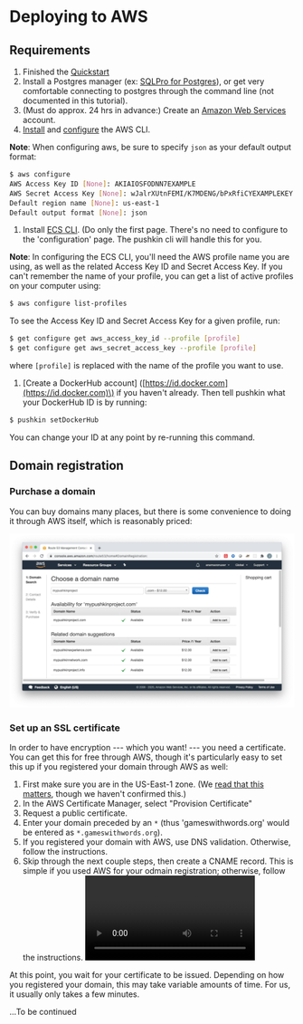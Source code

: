 # Deploying to AWS

## Requirements

1. Finished the [Quickstart](https://languagelearninglab.gitbook.io/pushkin/getting-started/quickstart)
2. Install a Postgres manager \(ex: [SQLPro for Postgres](https://macpostgresclient.com/)\), or get very comfortable connecting to postgres through the command line \(not documented in this tutorial\).
3. \(Must do approx. 24 hrs in advance:\) Create an [Amazon Web Services](https://aws.amazon.com/free/?sc_channel=PS&sc_campaign=acquisition_US&sc_publisher=google&sc_medium=cloud_computing_b&sc_content=aws_url_e_control_q32016&sc_detail=amazon.%20web%20services&sc_category=cloud_computing&sc_segment=188908164670&sc_matchtype=e&sc_country=US&s_kwcid=AL!4422!3!188908164670!e!!g!!amazon.%20web%20services&ef_id=WUGhAAAAAHs2P1qP:20171016145411:s.) account.
4. [Install](https://docs.aws.amazon.com/cli/latest/userguide/install-cliv2.html) and [configure](https://docs.aws.amazon.com/cli/latest/userguide/cli-chap-configure.html) the AWS CLI.

**Note**: When configuring aws, be sure to specify `json` as your default output format:

```bash
$ aws configure
AWS Access Key ID [None]: AKIAIOSFODNN7EXAMPLE
AWS Secret Access Key [None]: wJalrXUtnFEMI/K7MDENG/bPxRfiCYEXAMPLEKEY
Default region name [None]: us-east-1
Default output format [None]: json
```

1. Install [ECS CLI](https://docs.aws.amazon.com/AmazonECS/latest/developerguide/ECS_CLI_installation.html). \(Do only the first page. There's no need to configure to the 'configuration' page. The pushkin cli will handle this for you.

**Note**: In configuring the ECS CLI, you'll need the AWS profile name you are using, as well as the related Access Key ID and Secret Access Key. If you can't remember the name of your profile, you can get a list of active profiles on your computer using:

```bash
$ aws configure list-profiles
```

To see the Access Key ID and Secret Access Key for a given profile, run:

```bash
$ get configure get aws_access_key_id --profile [profile]
$ get configure get aws_secret_access_key --profile [profile]
```

where `[profile]` is replaced with the name of the profile you want to use.

1. \[Create a DockerHub account\] \([https://id.docker.com](https://id.docker.com)\) if you haven't already. Then tell pushkin what your DockerHub ID is by running:

```bash
$ pushkin setDockerHub
```

You can change your ID at any point by re-running this command.

## Domain registration

### Purchase a domain

You can buy domains many places, but there is some convenience to doing it through AWS itself, which is reasonably priced:

![](../.gitbook/assets/DomainPurchase.png)

### Set up an SSL certificate

In order to have encryption --- which you want! --- you need a certificate. You can get this for free through AWS, though it's particularly easy to set this up if you registered your domain through AWS as well:

1. First make sure you are in the US-East-1 zone. \(We [read that this matters](https://medium.com/dailyjs/a-guide-to-deploying-your-react-app-with-aws-s3-including-https-a-custom-domain-a-cdn-and-58245251f081), though we haven't confirmed this.\)
2. In the AWS Certificate Manager, select "Provision Certificate"
3. Request a public certificate.
4. Enter your domain preceded by an `*` \(thus 'gameswithwords.org' would be entered as `*.gameswithwords.org`\).
5. If you registered your domain with AWS, use DNS validation. Otherwise, follow the instructions.
6. Skip through the next couple steps, then create a CNAME record. This is simple if you used AWS for your odmain registration; otherwise, follow the instructions. ![](../.gitbook/assets/SSL.mov)

At this point, you wait for your certificate to be issued. Depending on how you registered your domain, this may take variable amounts of time. For us, it usually only takes a few minutes.

...To be continued

